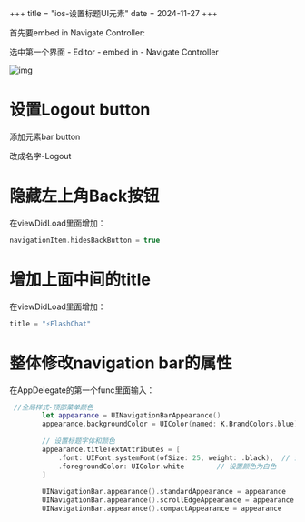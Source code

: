 +++
title = "ios-设置标题UI元素"
date = 2024-11-27
+++

首先要embed in Navigate Controller:

选中第一个界面 - Editor - embed in - Navigate Controller

![img](https://linxz-aliyun.oss-cn-shenzhen.aliyuncs.com/images/202411291211654.png)

# 设置Logout button

添加元素bar button

改成名字-Logout

# 隐藏左上角Back按钮

在viewDidLoad里面增加：

```swift
navigationItem.hidesBackButton = true
```

# 增加上面中间的title

在viewDidLoad里面增加：

```swift
title = "⚡️FlashChat"
```

# 整体修改navigation bar的属性

在AppDelegate的第一个func里面输入：

```swift
 //全局样式-顶部菜单颜色
        let appearance = UINavigationBarAppearance()
        appearance.backgroundColor = UIColor(named: K.BrandColors.blue)  // 设置背景色
        
        // 设置标题字体和颜色
        appearance.titleTextAttributes = [
            .font: UIFont.systemFont(ofSize: 25, weight: .black),  // 设置字号为28
            .foregroundColor: UIColor.white        // 设置颜色为白色
        ]
        
        UINavigationBar.appearance().standardAppearance = appearance
        UINavigationBar.appearance().scrollEdgeAppearance = appearance
        UINavigationBar.appearance().compactAppearance = appearance
```
